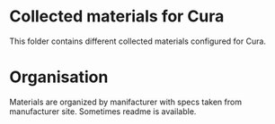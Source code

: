 # Collected materials for Cura
This folder contains different collected materials configured for Cura.

# Organisation
Materials are organized by manifacturer with specs taken from manufacturer site. Sometimes readme is available.
